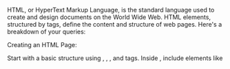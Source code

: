 
HTML, or HyperText Markup Language, is the standard language used to create and design documents on the World Wide Web. HTML elements, structured by tags, define the content and structure of web pages. Here's a breakdown of your queries:

Creating an HTML Page:

Start with a basic structure using <!DOCTYPE html>, <html>, <head>, and <body> tags.
Inside <head>, include elements like <title> and links to CSS or JavaScript files.
The <body> contains the actual content of the page, like paragraphs, images, links, etc., structured using various tags.
Markup Language:

It's a system for annotating a document in a way that is syntactically distinguishable from the text. HTML is a markup language that tells the browser how to display text and images on a web page.
DOM (Document Object Model):

It's a programming interface for web documents. It represents the page so that programs can change the document structure, style, and content. The DOM represents the document as a tree of objects.
Element/Tag:

In HTML, an element (or tag) is the fundamental building block. Elements like <p>, <div>, <span>, <img>, etc., define different types of content. Elements generally have opening and closing tags.
Attribute:

Attributes provide additional information about HTML elements. They are always specified in the start tag and usually come in name/value pairs like name="value". For example, src in <img src="image.jpg">.
Browser Loading a Webpage:

The browser sends a request to the web server for the page.
It parses the HTML code to create the DOM.
CSS is applied to the elements.
JavaScript, if present, is executed.
The page is rendered and displayed to the user.
CSS (Cascading Style Sheets):

CSS is used to style and layout web pages. It controls the color, font, layout, and other visual aspects of a webpage.
Adding Style to an Element:

Inline styling: Directly in the HTML element using the style attribute.
Internal styling: Within the <style> tag in the HTML document's head section.
External styling: Linking an external CSS file using the <link> tag.
Class:

In HTML and CSS, a class is an attribute used to define a group of elements. It allows you to apply the same styles to multiple elements without repeating the style definitions.
Selector:

In CSS, selectors are patterns used to select elements to apply styles. They can be based on element names, classes, IDs, attributes, etc.
CSS Specificity Value:

It's a system that determines which CSS rule takes precedence when multiple rules could apply to the same element. It is calculated based on the types of selectors used.
Box Properties in CSS:

These include margin, border, padding, and content. They are part of the box model, which is a fundamental concept in CSS layout. Each property affects the layout and appearance of elements.
Each of these concepts forms the foundation of web development, and a deeper understanding of each will greatly enhance your ability to create and style web pages effectively.